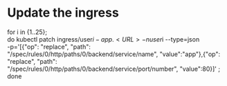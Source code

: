  # Update the ingress

 for i in {1..25}; \
do kubectl patch ingress/user$i-app.<URL> -n user$i --type=json \
  -p='[{"op": "replace", "path": "/spec/rules/0/http/paths/0/backend/service/name", "value":"app"},{"op": "replace", "path": "/spec/rules/0/http/paths/0/backend/service/port/number", "value":80}]' ; \
  done
